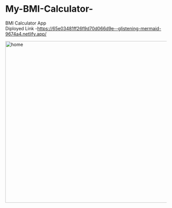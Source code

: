 # My-BMI-Calculator-

BMI Calculator App  <br>
Diployed Link -https://65e03481ff26f9d70d066d9e--glistening-mermaid-9674a4.netlify.app/


<img width="506" alt="home" src="https://github.com/Anshuldhakate/My-BMI-Calculator-/assets/123949154/6ec24a9a-b831-4d8c-89db-242e75b043a7">
